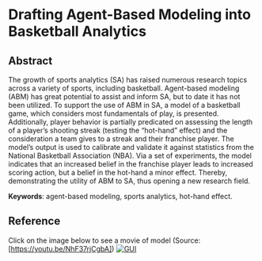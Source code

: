 # Drafting Agent-Based Modeling into Basketball Analytics

## Abstract
The growth of sports analytics (SA) has raised numerous research topics across a variety of sports, including basketball. Agent-based modeling (ABM) has great potential to assist and inform SA, but to date it has not been utilized. To support the use of ABM in SA, a model of a basketball game, which considers most fundamentals of play, is presented. Additionally, player behavior is partially predicated on assessing the length of a player’s shooting streak (testing the “hot-hand” effect) and the consideration a team gives to a streak and their franchise player. The model’s output is used to calibrate and validate it against statistics from the National Basketball Association (NBA). Via a set of experiments, the model indicates that an increased belief in the franchise player leads to increased scoring action, but a belief in the hot-hand a minor effect. Thereby, demonstrating the utility of ABM to SA, thus opening a new research field.

**Keywords**: agent-based modeling, sports analytics, hot-hand effect. 

## Reference



Click on the image below to see a movie of model (Source: [https://youtu.be/NhF37rjCgbA])
[![GUI](http://img.youtube.com/vi/NhF37rjCgbA/0.jpg)](http://www.youtube.com/watch?v=NhF37rjCgbA "GUI")


